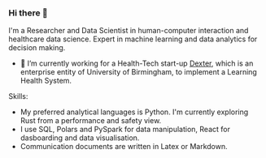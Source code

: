 ### Hi there 👋

I'm a Researcher and Data Scientist in human-computer interaction and healthcare data science. Expert in machine learning and data analytics for decision making.

- 🔭 I’m currently working for a Health-Tech start-up [Dexter](https://dexter.software/), which is an enterprise entity of University of Birmingham, to implement a Learning Health System.

Skills:

- My preferred analytical languages is Python. I'm currently exploring Rust from a performance and safety view. 
- I use SQL, Polars and PySpark for data manipulation, React for dasboarding and data visualisation.
- Communication documents are written in Latex or Markdown.

<!--
**aditya02acharya/aditya02acharya** is a ✨ _special_ ✨ repository because its `README.md` (this file) appears on your GitHub profile.

Here are some ideas to get you started:

- 🔭 I’m currently working on ...
- 🌱 I’m currently learning ...
- 👯 I’m looking to collaborate on ...
- 🤔 I’m looking for help with ...
- 💬 Ask me about ...
- 📫 How to reach me: ...
- 😄 Pronouns: ...
- ⚡ Fun fact: ...
-->

